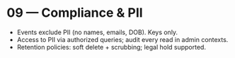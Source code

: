 # 09 — Compliance & PII

- Events exclude PII (no names, emails, DOB). Keys only.
- Access to PII via authorized queries; audit every read in admin contexts.
- Retention policies: soft delete + scrubbing; legal hold supported.
